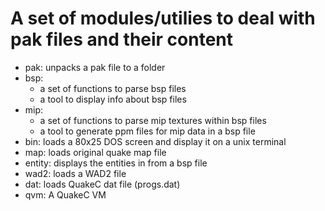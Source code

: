 # A set of modules/utilies to deal with pak files and their content

* pak: unpacks a pak file to a folder
* bsp:
  - a set of functions to parse bsp files
  - a tool to display info about bsp files
* mip:
  - a set of functions to parse mip textures within bsp files
  - a tool to generate ppm files for mip data in a bsp file
* bin: loads a 80x25 DOS screen and display it on a unix terminal
* map: loads original quake map file
* entity: displays the entities in from a bsp file
* wad2: loads a WAD2 file
* dat: loads QuakeC dat file (progs.dat)
* qvm: A QuakeC VM
